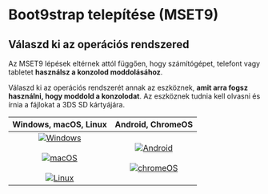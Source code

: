 # Boot9strap telepítése (MSET9)

## Válaszd ki az operációs rendszered

Az MSET9 lépések eltérnek attól függően, hogy számítógépet, telefont vagy tabletet **használsz a konzolod moddolásához**.

Válaszd ki az operációs rendszerét annak az eszköznek, **amit arra fogsz használni, hogy moddold a konzolodat**. Az eszköznek tudnia kell olvasni és írnia a fájlokat a 3DS SD kártyájára.

|                                                                                                      Windows, macOS, Linux                                                                                                     |                                                                            Android, ChromeOS                                                                           |
| :----------------------------------------------------------------------------------------------------------------------------------------------------------------------------------------------------------------------------: | :--------------------------------------------------------------------------------------------------------------------------------------------------------------------: |
| [![Windows](/images/windows.png)](installing-boot9strap-\(mset9-cli\)) <br><br> [![macOS](/images/macos.png)](installing-boot9strap-\(mset9-cli\)) <br><br> [![Linux](/images/linux.png)](installing-boot9strap-\(mset9-cli\)) | [![Android](/images/android.png)](installing-boot9strap-\(mset9-play-store\)) <br><br> [![chromeOS](/images/chromeos.png)](installing-boot9strap-\(mset9-play-store\)) |